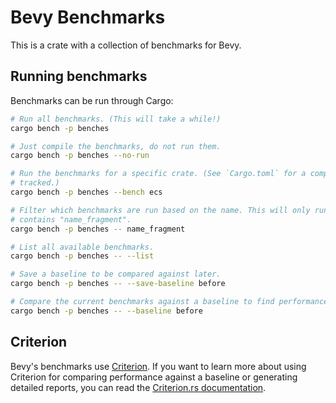 # Bevy Benchmarks

This is a crate with a collection of benchmarks for Bevy.

## Running benchmarks

Benchmarks can be run through Cargo:

```sh
# Run all benchmarks. (This will take a while!)
cargo bench -p benches

# Just compile the benchmarks, do not run them.
cargo bench -p benches --no-run

# Run the benchmarks for a specific crate. (See `Cargo.toml` for a complete list of crates
# tracked.)
cargo bench -p benches --bench ecs

# Filter which benchmarks are run based on the name. This will only run benchmarks whose name
# contains "name_fragment".
cargo bench -p benches -- name_fragment

# List all available benchmarks.
cargo bench -p benches -- --list

# Save a baseline to be compared against later.
cargo bench -p benches -- --save-baseline before

# Compare the current benchmarks against a baseline to find performance gains and regressions.
cargo bench -p benches -- --baseline before
```

## Criterion

Bevy's benchmarks use [Criterion](https://crates.io/crates/criterion). If you want to learn more about using Criterion for comparing performance against a baseline or generating detailed reports, you can read the [Criterion.rs documentation](https://bheisler.github.io/criterion.rs/book/criterion_rs.html).
